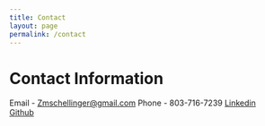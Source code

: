 ```yaml
---
title: Contact
layout: page
permalink: /contact
---
```



# Contact Information
Email - Zmschellinger@gmail.com
Phone - 803-716-7239
[Linkedin](https://www.linkedin.com/in/zach-schellinger)  
[Github](https://github.com/Zmschellinger)


